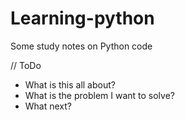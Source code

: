 # Learning-python


Some study notes on Python code

// ToDo

- What is this all about?
- What is the problem I want to solve?
- What next?
